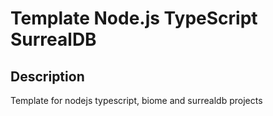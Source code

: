 # Template Node.js TypeScript SurrealDB

## Description 
Template for nodejs typescript, biome and surrealdb projects
